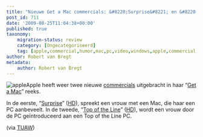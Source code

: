 ```yaml
---
title: "Nieuwe Get a Mac commercials: &#8220;Surprise&#8221; en &#8220;Top of the Line&#8221;"
post_id: 711
date: '2009-08-25T11:04:38+00:00'
published: true
taxonomy:
    migration-status: review
    category: [Ongecategoriseerd]
    tag: [apple,commercial,humor,mac,pc,video,windows,apple,commercial,humor,mac,pc,video,windows]
author: Robert van Bregt
metadata:
    author: Robert van Bregt
---
```

![apple](http://robert.vanbregt.net/wp-content/uploads/2009/08/apple.gif?w=150 "apple")Apple heeft weer twee nieuwe [commercials](http://www.apple.com/getamac/ads/) uitgebracht in haar “[Get a Mac](http://www.apple.com/getamac/)” reeks.

In de eerste, “[Surprise](http://movies.apple.com/media/us/mac/getamac/2009/apple-mvp-surprise-us-20090824_480x272.mov)” ([HD](http://movies.apple.com/media/us/mac/getamac/2009/apple-mvp-surprise-us-20090824_848x480.mov)), spreekt een vrouw met een Mac, die haar een PC aanbeveelt. In de tweede, “[Top of the Line](http://movies.apple.com/media/us/mac/getamac/2009/apple-mvp-top_of_the_line-us-20090824_480x272.mov)” ([HD](http://movies.apple.com/media/us/mac/getamac/2009/apple-mvp-top_of_the_line-us-20090824_848x480.mov)), wordt een vrouw door de PC geïntroduceerd aan een Top of the Line PC.

(via [TUAW](http://www.tuaw.com/2009/08/25/apple-airs-two-new-get-a-mac-ads-surprise-and-top-of-the-lin/))